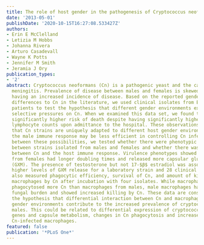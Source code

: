 ```yaml
---
title: The role of host gender in the pathogenesis of Cryptococcus neoformans infections
date: '2013-05-01'
publishDate: '2020-10-15T16:27:08.533427Z'
authors:
- Erin E McClelland
- Letizia M Hobbs
- Johanna Rivera
- Arturo Casadevall
- Wayne K Potts
- Jennifer M Smith
- Jeramia J Ory
publication_types:
- '2'
abstract: Cryptococcus neoformans (Cn) is a pathogenic yeast and the cause of cryptococcal
  meningitis. Prevalence of disease between males and females is skewed, with males
  having an increased incidence of disease. Based on the reported gender susceptibility
  differences to Cn in the literature, we used clinical isolates from Botswanan HIV-infected
  patients to test the hypothesis that different gender environments exerted different
  selective pressures on Cn. When we examined this data set, we found that men had
  significantly higher risk of death despite having significantly higher CD4(+) T
  lymphocyte counts upon admittance to the hospital. These observations suggested
  that Cn strains are uniquely adapted to different host gender environments and that
  the male immune response may be less efficient in controlling Cn infection. To discriminate
  between these possibilities, we tested whether there were phenotypic differences
  between strains isolated from males and females and whether there was an interaction
  between Cn and the host immune response. Virulence phenotypes showed that Cn isolates
  from females had longer doubling times and released more capsular glucoronoxylomannan
  (GXM). The presence of testosterone but not 17-$β$ estradiol was associated with
  higher levels of GXM release for a laboratory strain and 28 clinical isolates. We
  also measured phagocytic efficiency, survival of Cn, and amount of killing of human
  macrophages by Cn after incubation with four isolates. While macrophages from females
  phagocytosed more Cn than macrophages from males, male macrophages had a higher
  fungal burden and showed increased killing by Cn. These data are consistent with
  the hypothesis that differential interaction between Cn and macrophages within different
  gender environments contribute to the increased prevalence of cryptococcosis in
  males. This could be related to differential expression of cryptococcal virulence
  genes and capsule metabolism, changes in Cn phagocytosis and increased death of
  Cn-infected macrophages.
featured: false
publication: '*PLoS One*'
---
```


